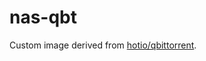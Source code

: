 # nas-qbt

Custom image derived from [hotio/qbittorrent](https://hotio.dev/containers/qbittorrent/).
